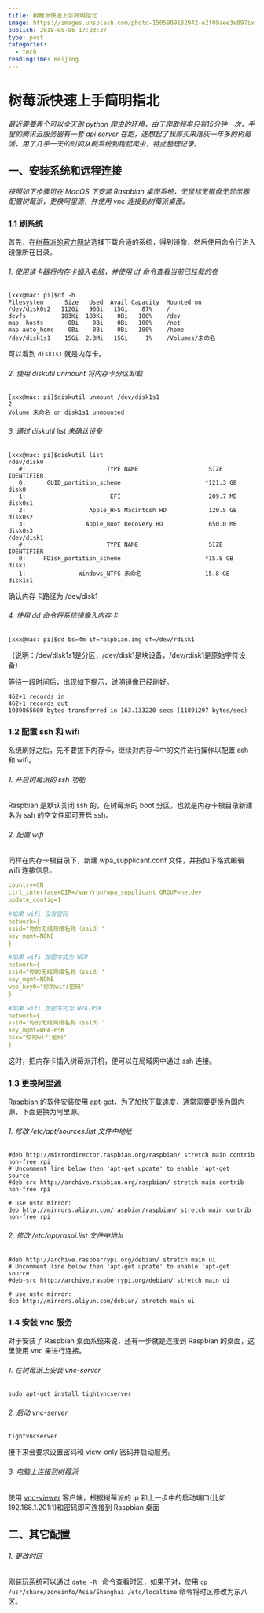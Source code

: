 ```yaml
---
title: 树莓派快速上手简明指北
image: https://images.unsplash.com/photo-1505909182942-e2f09aee3e89?ixlib=rb-1.2.1&ixid=eyJhcHBfaWQiOjEyMDd9&auto=format&fit=crop&w=900&q=60
publish: 2018-05-06 17:23:27
type: post
categories:
  - tech
readingTime: Beijing
---
```



# 树莓派快速上手简明指北

*最近需要弄个可以全天跑 python 爬虫的环境，由于爬取频率只有15分钟一次，手里的腾讯云服务器有一套 api server 在跑，遂想起了我那买来落灰一年多的树莓派，用了几乎一天的时间从刷系统到跑起爬虫，特此整理记录。*

## 一、安装系统和远程连接

*按照如下步骤可在 MacOS 下安装 Raspbian 桌面系统，无鼠标无键盘无显示器配置树莓派，更换阿里源，并使用 vnc 连接到树莓派桌面。*



### 1.1 刷系统

首先，在[树莓派的官方网站](http://www.raspberrypi.org/downloads)选择下载合适的系统，得到镜像，然后使用命令行进入镜像所在目录。

###### 1. 使用读卡器将内存卡插入电脑，并使用 df 命令查看当前已挂载的卷

```shell
[xxx@mac: pi]$df -h
Filesystem      Size   Used  Avail Capacity  Mounted on
/dev/disk0s2   112Gi   96Gi   15Gi    87%    /
devfs          183Ki  183Ki    0Bi   100%    /dev
map -hosts       0Bi    0Bi    0Bi   100%    /net
map auto_home    0Bi    0Bi    0Bi   100%    /home
/dev/disk1s1    15Gi  2.3Mi   15Gi     1%    /Volumes/未命名
```

可以看到 `disk1s1` 就是内存卡。



###### 2. 使用 diskutil unmount 将内存卡分区卸载

```shell
[xxx@mac: pi]$diskutil unmount /dev/disk1s1
2
Volume 未命名 on disk1s1 unmounted
```



###### 3. 通过 diskutil list 来确认设备

```shell
[xxx@mac: pi]$diskutil list
/dev/disk0
   #:                       TYPE NAME                    SIZE       IDENTIFIER
   0:      GUID_partition_scheme                        *121.3 GB   disk0
   1:                        EFI                         209.7 MB   disk0s1
   2:                  Apple_HFS Macintosh HD            120.5 GB   disk0s2
   3:                 Apple_Boot Recovery HD             650.0 MB   disk0s3
/dev/disk1
   #:                       TYPE NAME                    SIZE       IDENTIFIER
   0:     FDisk_partition_scheme                        *15.8 GB    disk1
   1:               Windows_NTFS 未命名                  15.8 GB    disk1s1
```

确认内存卡路径为 /dev/disk1



###### 4. 使用 dd 命令将系统镜像入内存卡

```shell
[xxx@mac: pi]$dd bs=4m if=raspbian.img of=/dev/rdisk1
```

（说明：/dev/disk1s1是分区，/dev/disk1是块设备，/dev/rdisk1是原始字符设备）

等待一段时间后，出现如下提示，说明镜像已经刷好。

```shell
462+1 records in
462+1 records out
1939865600 bytes transferred in 163.133220 secs (11891297 bytes/sec)
```



### 1.2 配置 ssh 和 wifi

系统刷好之后，先不要拔下内存卡，继续对内存卡中的文件进行操作以配置 ssh 和 wifi。

###### 1. 开启树莓派的 ssh 功能

Raspbian 是默认关闭 ssh 的，在树莓派的 boot 分区，也就是内存卡根目录新建名为 ssh 的空文件即可开启 ssh。



###### 2. 配置 wifi

同样在内存卡根目录下，新建 wpa_supplicant.conf 文件，并按如下格式编辑 wifi 连接信息。

```yaml
country=CN
ctrl_interface=DIR=/var/run/wpa_supplicant GROUP=netdev
update_config=1

#如果 wifi 没有密码
network={
ssid="你的无线网络名称（ssid）"
key_mgmt=NONE
}

#如果 wifi 加密方式为 WEP
network={
ssid="你的无线网络名称（ssid）"
key_mgmt=NONE
wep_key0="你的wifi密码"
}

#如果 wifi 加密方式为 WPA-PSK
network={
ssid="你的无线网络名称（ssid）"
key_mgmt=WPA-PSK
psk="你的wifi密码"
}
```

这时，把内存卡插入树莓派开机，便可以在局域网中通过 ssh 连接。



### 1.3 更换阿里源

Raspbian 的软件安装使用 apt-get，为了加快下载速度，通常需要更换为国内源，下面更换为阿里源。

###### 1. 修改 /etc/apt/sources.list 文件中地址

```shell
#deb http://mirrordirector.raspbian.org/raspbian/ stretch main contrib non-free rpi
# Uncomment line below then 'apt-get update' to enable 'apt-get source'
#deb-src http://archive.raspbian.org/raspbian/ stretch main contrib non-free rpi

# use ustc mirror:
deb http://mirrors.aliyun.com/raspbian/raspbian/ stretch main contrib non-free rpi
```



###### 2. 修改 /etc/apt/raspi.list 文件中地址

```shell
#deb http://archive.raspberrypi.org/debian/ stretch main ui
# Uncomment line below then 'apt-get update' to enable 'apt-get source'
#deb-src http://archive.raspberrypi.org/debian/ stretch main ui

# use ustc mirror:
deb http://mirrors.aliyun.com/debian/ stretch main ui
```



### 1.4 安装 vnc 服务

对于安装了 Raspbian 桌面系统来说，还有一步就是连接到 Raspbian 的桌面，这里使用 vnc 来进行连接。

###### 1. 在树莓派上安装 vnc-server

```shell
sudo apt-get install tightvncserver  
```



###### 2. 启动 vnc-server

```sehll
tightvncserver
```

接下来会要求设置密码和 view-only 密码并启动服务。



###### 3. 电脑上连接到树莓派

使用 [vnc-viewer](https://www.realvnc.com/download/viewer/) 客户端，根据树莓派的 ip 和上一步中的启动端口(比如 192.168.1.201:1)和密码即可连接到 Raspbian 桌面



## 二、其它配置

###### 1. 更改时区

刚装玩系统可以通过 `date -R ` 命令查看时区，如果不对，使用 `cp /usr/share/zoneinfo/Asia/Shanghai /etc/localtime` 命令将时区修改为东八区。

